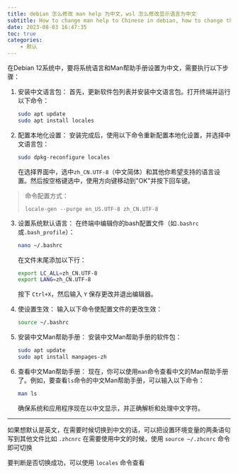```yaml
---
title: debian 怎么修改 man help 为中文，wsl 怎么修改显示语言为中文
subtitle: How to change man help to Chinese in debian, how to change the display language of wsl to Chinese
date: 2023-08-03 16:47:35
toc: true
categories: 
    - 默认
---
```



在Debian 12系统中，要将系统语言和Man帮助手册设置为中文，需要执行以下步骤：

1. 安装中文语言包：
   首先，更新软件包列表并安装中文语言包。打开终端并运行以下命令：

   ```bash
   sudo apt update
   sudo apt install locales
   ```

2. 配置本地化设置：
   安装完成后，使用以下命令重新配置本地化设置，并选择中文语言包：

   ```bash
   sudo dpkg-reconfigure locales
   ```

   在选择界面中，选中`zh_CN.UTF-8`（中文简体）和其他你希望支持的语言设置。然后按空格键选中，使用方向键移动到"OK"并按下回车键。

> 命令配置方式：
>  
>  `locale-gen --purge en_US.UTF-8 zh_CN.UTF-8`

3. 设置系统默认语言：
   在终端中编辑你的bash配置文件（如`.bashrc`或`.bash_profile`）：

   ```bash
   nano ~/.bashrc
   ```

   在文件末尾添加以下行：

   ```bash
   export LC_ALL=zh_CN.UTF-8
   export LANG=zh_CN.UTF-8
   ```

   按下 `Ctrl+X`，然后输入 `Y` 保存更改并退出编辑器。

4. 使设置生效：
   输入以下命令使配置文件的更改生效：

   ```bash
   source ~/.bashrc
   ```

5. 安装中文Man帮助手册：
   安装中文Man帮助手册的软件包：

   ```bash
   sudo apt update
   sudo apt install manpages-zh
   ```

6. 查看中文Man帮助手册：
   现在，你可以使用`man`命令查看中文的Man帮助手册了。例如，要查看`ls`命令的中文Man帮助手册，可以输入以下命令：

   ```bash
   man ls
   ```

   确保系统和应用程序现在以中文显示，并正确解析和处理中文字符。

---
如果想默认是英文，在需要时候切换到中文的话，可以把设置环境变量的两条语句写到其他文件比如 `.zhcnrc` 在需要使用中文的时候，使用 `source ~/.zhcnrc` 命令即可切换

要判断是否切换成功，可以使用 `locales` 命令查看